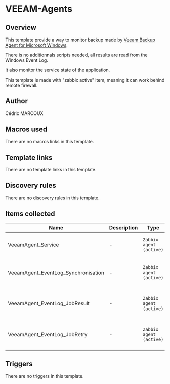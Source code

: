 # VEEAM-Agents

## Overview

This template provide a way to monitor backup made by [Veeam Backup Agent for Microsoft Windows](https://www.veeam.com/windows-cloud-server-backup-agent.html).


There is no additionnals scripts needed, all results are read from the Windows Event Log.


It also monitor the service state of the application.


This template is made with "zabbix active" item, meaning it can work behind remote firewall.


 


 


 



## Author

Cédric MARCOUX

## Macros used

There are no macros links in this template.

## Template links

There are no template links in this template.

## Discovery rules

There are no discovery rules in this template.

## Items collected

|Name|Description|Type|Key and additional info|
|----|-----------|----|----|
|VeeamAgent_Service|<p>-</p>|`Zabbix agent (active)`|service.info[VeeamEndpointBackupSvc]<p>Update: 5m</p>|
|VeeamAgent_EventLog_Synchronisation|<p>-</p>|`Zabbix agent (active)`|eventlog[Veeam Agent,,,Veeam Agent,195,,skip]<p>Update: 5m</p>|
|VeeamAgent_EventLog_JobResult|<p>-</p>|`Zabbix agent (active)`|eventlog[Veeam Agent,,,Veeam Agent,190,,skip]<p>Update: 5m</p>|
|VeeamAgent_EventLog_JobRetry|<p>-</p>|`Zabbix agent (active)`|eventlog[Veeam Agent,,,Veeam Agent,191,,skip]<p>Update: 5m</p>|
## Triggers

There are no triggers in this template.

